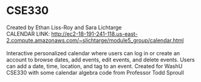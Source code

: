 # CSE330
Created by Ethan Liss-Roy and Sara Lichtarge<br>
CALENDAR LINK: http://ec2-18-191-241-118.us-east-2.compute.amazonaws.com/~slichtarge/module5_group/calendar.html<br><br>
Interactive personalized calendar where users can log in or create an account to browse dates, add events, edit events, and delete events. Users can add a date, time, location, and tag to an event. Created for WashU CSE330 with some calendar algebra code from Professor Todd Sproull<br>
